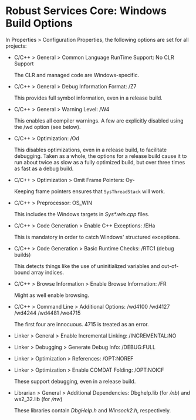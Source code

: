﻿# Robust Services Core: Windows Build Options

In Properties > Configuration Properties, the following options are set
for all projects:

- C/C++ > General > Common Language RunTime Support: No CLR Support

  The CLR and managed code are Windows-specific.
  
- C/C++ > General > Debug Information Format: /Z7

  This provides full symbol information, even in a release build.
  
- C/C++ > General > Warning Level: /W4

  This enables all compiler warnings.  A few are explicitly disabled using
  the /wd option (see below).
  
- C/C++ > Optimization: /Od

  This disables optimizations, even in a release build, to facilitate
  debugging. Taken as a whole, the options for a release build cause it
  to run about twice as slow as a fully optimized build, but over three
  times as fast as a debug build.
  
- C/C++ > Optimization > Omit Frame Pointers: Oy-

  Keeping frame pointers ensures that `SysThreadStack` will work.

- C/C++ > Preprocessor: OS_WIN

  This includes the Windows targets in *Sys\*.win.cpp* files.
  
- C/C++ > Code Generation > Enable C++ Exceptions: /EHa

  This is mandatory in order to catch Windows' structured exceptions.
  
- C/C++ > Code Generation > Basic Runtime Checks: /RTC1 (debug builds)

  This detects things like the use of uninitialized variables and out-of-bound array indices.
  
- C/C++ > Browse Information > Enable Browse Information: /FR

  Might as well enable browsing.
  
- C/C++ > Command Line > Additional Options: /wd4100 /wd4127 /wd4244 /wd4481 /we4715
    
  The first four are innocuous.  4715 is treated as an error.

- Linker > General > Enable Incremental Linking: /INCREMENTAL:NO
- Linker > Debugging > Generate Debug Info: /DEBUG:FULL
- Linker > Optimization > References: /OPT:NOREF
- Linker > Optimization > Enable COMDAT Folding: /OPT:NOICF

  These support debugging, even in a release build.
  
- Librarian > General > Additional Dependencies: Dbghelp.lib (for */nb*) and ws2_32.lib (for */nw*)
    
  These libraries contain *DbgHelp.h* and *Winsock2.h*, respectively.
